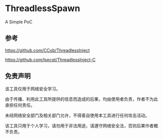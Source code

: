 # ThreadlessSpawn
A Simple PoC

## 参考
https://github.com/CCob/ThreadlessInject

https://github.com/lsecqt/ThreadlessInject-C

## 免责声明
该工具仅用于网络安全学习。

由于传播、利用此工具所提供的信息而造成的后果，均由使用者负责，作者不为此承担任何责任。

未经网络安全部门及相关部门允许，不得善自使用本工具进行任何攻击活动。

该工具只用于个人学习，请勿用于非法用途，请遵守网络安全法，否则后果作者概不负责。
